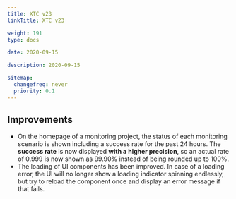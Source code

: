```yaml
---
title: XTC v23
linkTitle: XTC v23

weight: 191
type: docs

date: 2020-09-15

description: 2020-09-15

sitemap:
  changefreq: never
  priority: 0.1
---
```


## Improvements

- On the homepage of a monitoring project, the status of each monitoring scenario is shown including a success rate for the past 24 hours. The **success rate** is now displayed **with a higher precision**, so an actual rate of 0.999 is now shown as 99.90% instead of being rounded up to 100%.
- The loading of UI components has been improved. In case of a loading error, the UI will no longer show a loading indicator spinning endlessly, but try to reload the component once and display an error message if that fails.
